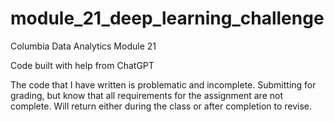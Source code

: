# module_21_deep_learning_challenge
Columbia Data Analytics Module 21

Code built with help from ChatGPT

The code that I have written is problematic and incomplete. Submitting for grading, but know that all requirements for the assignment are not complete. Will return either during the class or after completion to revise.
